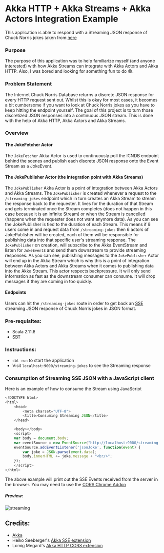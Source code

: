# Akka HTTP + Akka Streams + Akka Actors Integration Example
This application is able to respond with a Streaming JSON response of 
Chuck Norris jokes taken from [here](http://www.icndb.com/api/)

### Purpose
The purpose of this application was to help familiarize myself (and 
anyone interested) with how Akka Streams can integrate with Akka Actors 
and Akka HTTP. Also, I was bored and looking for something fun
to do :smile:.

### Problem Statement
The Internet Chuck Norris Database returns a discrete JSON response for
every HTTP request sent out. Whilst this is okay for most cases, it 
becomes a bit cumbersome if you want to look at Chuck Norris jokes 
as you have to keep hitting the endpoint yourself. The goal of this 
project is to turn those discretized JSON responses into a continuous
JSON stream. This is done with the help of Akka HTTP, Akka Actors and 
Akka Streams.

### Overview
#### The JokeFetcher Actor
The `JokeFetcher` Akka Actor is used to continuously poll the ICNDB 
endpoint behind the scenes and publish each discrete JSON response onto
the Event Stream as a JokeEvent. 

#### The JokePublisher Actor (the integration point with Akka Streams)
The `JokePublisher` Akka Actor is a point of integration between Akka 
Actors and Akka Streams. The `JokePublisher` is created whenever a 
request to the `/streaming-jokes` endpoint which in turn creates an Akka 
Stream to stream the response back to the requester. It lives for the 
duration of that Stream and gets terminated once the Stream completes 
(does not happen in this case because it is an infinite Stream) or when 
the Stream is cancelled (happens when the requester does not want 
anymore data). As you can see the JokePublisher is tied to the duration 
of each Stream. This means if 6 users come in and request data from 
`/streaming-jokes` then 6 actors of JokePublisher will be created, each
of them will be responsible for publishing data into that specific 
user's streaming response. The `JokePublisher` on creation, will 
subscribe to the Akka EventStream and listen for `JokeEvent`s and send
them downstream to provide streaming responses. As you can see, 
publishing messages to the `JokePublisher` Actor will end up in the 
Akka Stream which is why this is a point of integration between Akka 
Actors and Akka Streams when it comes to publishing data into the Akka 
Stream. This actor respects backpressure. It will only send information 
as fast as the downstream consumer can consume. It will drop messages if 
they are coming in too quickly. 

#### Endpoints
Users can hit the `/streaming-jokes` route in order to get back an [SSE](http://www.html5rocks.com/en/tutorials/eventsource/basics/)
streaming JSON response of Chuck Norris jokes in JSON format.

### Pre-requisites:
- Scala 2.11.8
- [SBT](http://www.scala-sbt.org/)

### Instructions: 
- `sbt run` to start the application
- Visit `localhost:9000/streaming-jokes` to see the Streaming response

### Consumption of Streaming SSE JSON with a JavaScript client
Here is an example of how to consume the Stream using JavaScript
```javascript
<!DOCTYPE html>
<html>
	<head>
		<meta charset="UTF-8">
		<title>Consuming Streaming JSON</title>
	</head>

	<body></body>
	<script>
	var body = document.body;
	var eventSource = new EventSource("http://localhost:9000/streaming-jokes");
	eventSource.addEventListener('jsonJoke', function(event) {
		var joke = JSON.parse(event.data);
		body.innerHTML += joke.message + "<br/>";
	});
	</script>
</html>
```
The above example will print out the SSE Events received from the server 
in the browser. You may need to use the [CORS Chrome Addon](https://chrome.google.com/webstore/detail/allow-control-allow-origi/nlfbmbojpeacfghkpbjhddihlkkiljbi/related)

##### Preview: 
![streaming](https://cloud.githubusercontent.com/assets/14280155/18819716/ba70748c-8363-11e6-9d17-68c17999d068.gif)

## Credits:
- [Akka](http://akka.io)
- Heiko Seeberger's [Akka SSE extension](https://github.com/hseeberger/akka-sse)
- Lomig Megard's [Akka HTTP CORS extension](https://github.com/lomigmegard/akka-http-cors)
